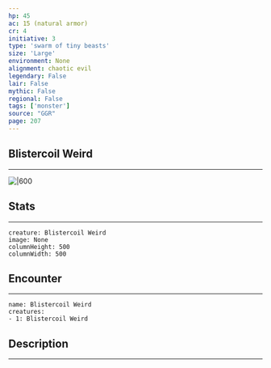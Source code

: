 ```yaml
---
hp: 45
ac: 15 (natural armor)
cr: 4
initiative: 3
type: 'swarm of tiny beasts'    
size: 'Large'
environment: None
alignment: chaotic evil
legendary: False
lair: False
mythic: False
regional: False
tags: ['monster']
source: "GGR"
page: 207
---
```


## Blistercoil Weird
---

![|600](D:/Program%20Files/5e.tools/img/bestiary/GGR/Blistercoil%20Weird.jpg)

## Stats
---

```statblock
creature: Blistercoil Weird
image: None
columnHeight: 500
columnWidth: 500
```

## Encounter
---

```encounter-table
name: Blistercoil Weird
creatures:
- 1: Blistercoil Weird
```

## Description
---




